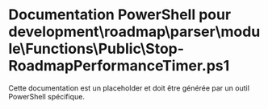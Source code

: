 # Documentation PowerShell pour development\roadmap\parser\module\Functions\Public\Stop-RoadmapPerformanceTimer.ps1

Cette documentation est un placeholder et doit être générée par un outil PowerShell spécifique.
